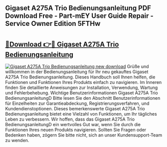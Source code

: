 ## Gigaset A275A Trio Bedienungsanleitung PDF Download Free - Part-mEY User Guide Repair - Service Owner Edition 5FTHw

# <h2><a href="http://df35eya.blite.top/?on=Gigaset+A275A+Trio+Bedienungsanleitung">🔗Download 👉🔴 Gigaset A275A Trio Bedienungsanleitung</a></h2>

[![Gigaset A275A Trio Bedienungsanleitung new download](https://i.imgur.com/lujVjoI.png)](http://df35eya.blite.top/?on=Gigaset+A275A+Trio+Bedienungsanleitung)
Grüße und willkommen in der Bedienungsanleitung für Ihr neu gekauftes Gigaset A275A Trio Bedienungsanleitung. Dieses Handbuch soll Ihnen helfen, die Funktionen und Funktionen Ihres Produkts einfach zu navigieren. Im Inneren finden Sie detaillierte Anweisungen zur Installation, Verwendung, Wartung und Fehlerbehebung. Wichtige Benutzerinformationen Gigaset A275A Trio BedienungsanleitungD Bitte lesen Sie den Abschnitt Benutzerinformationen für Einzelheiten zur Garantieabdeckung, Registrierungsverfahren, und Kundendienstoptionen. Dieses bemerkenswerte Gigaset A275A Trio Bedienungsanleitung bietet eine Vielzahl von Funktionen, um Ihr tägliches Leben zu verbessern. Wir hoffen, dass das Gigaset A275A Trio BedienungsanleitungD ein wertvolles Gut war, wenn Sie durch die Funktionen Ihres neuen Produkts navigieren. Sollten Sie Fragen oder Bedenken haben, zögern Sie bitte nicht, sich an unser Kundensupport-Team zu wenden.
